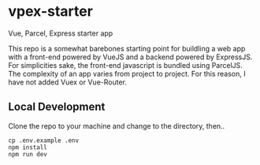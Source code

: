 # vpex-starter
Vue, Parcel, Express starter app

This repo is a somewhat barebones starting point for buildling a web app with a front-end powered by VueJS and a backend powered by ExpressJS. For simplicities sake, the front-end javascript is bundled using ParcelJS. The complexity of an app varies from project to project. For this reason, I have not added Vuex or Vue-Router. 

## Local Development
Clone the repo to your machine and change to the directory, then..
```
cp .env.example .env
npm install
npm run dev
```
